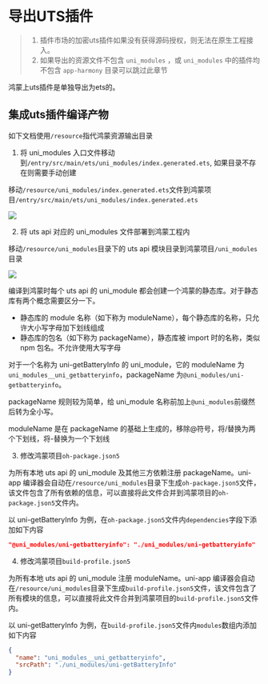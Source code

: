 # 导出UTS插件
> 1. 插件市场的加密uts插件如果没有获得源码授权，则无法在原生工程接入。
> 2. 如果导出的资源文件不包含 `uni_modules` ，或 `uni_modules` 中的插件均不包含 `app-harmony` 目录可以跳过此章节

鸿蒙上uts插件是单独导出为ets的。

## 集成uts插件编译产物

如下文档使用`/resource`指代鸿蒙资源输出目录

1. 将 uni_modules 入口文件移动到`/entry/src/main/ets/uni_modules/index.generated.ets`, 如果目录不存在则需要手动创建

移动`/resource/uni_modules/index.generated.ets`文件到鸿蒙项目`/entry/src/main/ets/uni_modules/index.generated.ets`

![](https://web-ext-storage.dcloud.net.cn/uni-app/harmony/dev/20240904152004.jpg)

2. 将 uts api 对应的 uni_modules 文件部署到鸿蒙工程内

移动`/resource/uni_modules`目录下的 uts api 模块目录到鸿蒙项目`/uni_modules`目录

![](https://web-ext-storage.dcloud.net.cn/uni-app/harmony/dev/20240914143945.jpg)

编译到鸿蒙时每个 uts api 的 uni_module 都会创建一个鸿蒙的静态库。对于静态库有两个概念需要区分一下。

- 静态库的 module 名称（如下称为 moduleName），每个静态库的名称，只允许大小写字母加下划线组成
- 静态库的包名（如下称为 packageName），静态库被 import 时的名称，类似 npm 包名。不允许使用大写字母

对于一个名称为 uni-getBatteryInfo 的 uni_module，它的 moduleName 为`uni_modules__uni_getbatteryinfo`，packageName 为`@uni_modules/uni-getbatteryinfo`。

packageName 规则较为简单，给 uni_module 名称前加上`@uni_modules`前缀然后转为全小写。

moduleName 是在 packageName 的基础上生成的，移除@符号，将/替换为两个下划线，将-替换为一个下划线

3. 修改鸿蒙项目`oh-package.json5`

为所有本地 uts api 的 uni_module 及其他三方依赖注册 packageName。uni-app 编译器会自动在`/resource/uni_modules`目录下生成`oh-package.json5`文件，该文件包含了所有依赖的信息，可以直接将此文件合并到鸿蒙项目的`oh-package.json5`文件内。

以 uni-getBatteryInfo 为例，在`oh-package.json5`文件内`dependencies`字段下添加如下内容

```json
"@uni_modules/uni-getbatteryinfo": "./uni_modules/uni-getbatteryinfo"
```

4. 修改鸿蒙项目`build-profile.json5`

为所有本地 uts api 的 uni_module 注册 moduleName。uni-app 编译器会自动在`/resource/uni_modules`目录下生成`build-profile.json5`文件，该文件包含了所有模块的信息，可以直接将此文件合并到鸿蒙项目的`build-profile.json5`文件内。

以 uni-getBatteryInfo 为例，在`build-profile.json5`文件内`modules`数组内添加如下内容

```json
{
  "name": "uni_modules__uni_getbatteryinfo",
  "srcPath": "./uni_modules/uni-getBatteryInfo"
}
```
